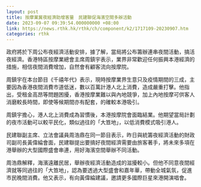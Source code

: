 ```yaml
---
layout: post
title: 按摩業冀夜經濟助增客量　民建聯促海濱空間多辦活動
date: 2023-09-07 09:39:54.000000000 +08:00
link: https://news.rthk.hk/rthk/ch/component/k2/1717109-20230907.htm
categories: rthk
---
```


政府將於下周公布夜經濟活動安排，據了解，當局將公布籌辦連串夜間活動，搞活夜經濟。香港特區按摩業總會主席周鎮宇表示，業界非常歡迎任何振興本港經濟的措施，相信夜間消費增加，自然會有顧客流向按摩院。

周鎮宇在本台節目《千禧年代》表示，現時按摩業界生意只及疫情期間的三成，主要因為香港夜間消費市道低迷，數以百萬計港人北上消費，造成嚴重打擊。他指出，受租金高昂等問題困擾，香港按摩業難以與內地競爭，加上內地按摩可供客人消磨較長時間，即使等候期間亦有配套，的確較本港吸引。

周鎮宇擔心，港人北上消費成為習慣後，本港按摩院會面臨結業。他期望當局計劃的夜市活動可以較平民化，類似過往的「大笪地」，以低消費模式吸引港人。

民建聯副主席、立法會議員周浩鼎在同一節目表示，昨日與統籌夜經濟活動的財政司副司長黃偉綸會面，民建聯提出要搞好夜間經濟需要由旅客著手，將未來多項在港舉辦的大型國際盛會串連，用好海濱空間舉辦不同活動。

周浩鼎解釋，海濱遠離民居，舉辦夜經濟活動造成的滋擾較小。但他不同意夜間經濟就等同過往的「大笪地」，認為要透過大型盛會和嘉年華，帶動全城氣氛，促進市民晚間消費。他又表示，有向黃偉綸建議，邀請更多國際巨星來港開演唱會。
